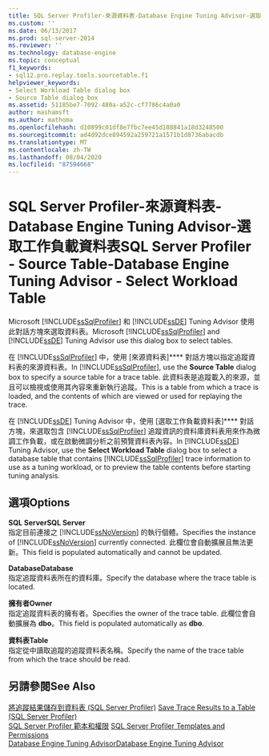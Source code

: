 ```yaml
---
title: SQL Server Profiler-來源資料表-Database Engine Tuning Advisor-選取工作負載資料表 |Microsoft Docs
ms.custom: ''
ms.date: 06/13/2017
ms.prod: sql-server-2014
ms.reviewer: ''
ms.technology: database-engine
ms.topic: conceptual
f1_keywords:
- sql12.pro.replay.tools.sourcetable.f1
helpviewer_keywords:
- Select Workload Table dialog box
- Source Table dialog box
ms.assetid: 51185be7-7092-480a-a52c-cf7786c4a0a0
author: mashamsft
ms.author: mathoma
ms.openlocfilehash: d10899c01df8e7fbc7ee45d108841a18d3248500
ms.sourcegitcommit: ad4d92dce894592a259721a1571b1d8736abacdb
ms.translationtype: MT
ms.contentlocale: zh-TW
ms.lasthandoff: 08/04/2020
ms.locfileid: "87594668"
---
```

# <a name="sql-server-profiler---source-table-database-engine-tuning-advisor---select-workload-table"></a><span data-ttu-id="398c4-102">SQL Server Profiler-來源資料表-Database Engine Tuning Advisor-選取工作負載資料表</span><span class="sxs-lookup"><span data-stu-id="398c4-102">SQL Server Profiler - Source Table-Database Engine Tuning Advisor - Select Workload Table</span></span>
  <span data-ttu-id="398c4-103">Microsoft [!INCLUDE[ssSqlProfiler](../includes/sssqlprofiler-md.md)] 和 [!INCLUDE[ssDE](../includes/ssde-md.md)] Tuning Advisor 使用此對話方塊來選取資料表。</span><span class="sxs-lookup"><span data-stu-id="398c4-103">Microsoft [!INCLUDE[ssSqlProfiler](../includes/sssqlprofiler-md.md)] and [!INCLUDE[ssDE](../includes/ssde-md.md)] Tuning Advisor use this dialog box to select tables.</span></span>  
  
 <span data-ttu-id="398c4-104">在 [!INCLUDE[ssSqlProfiler](../includes/sssqlprofiler-md.md)] 中，使用 [來源資料表]\*\*\*\* 對話方塊以指定追蹤資料表的來源資料表。</span><span class="sxs-lookup"><span data-stu-id="398c4-104">In [!INCLUDE[ssSqlProfiler](../includes/sssqlprofiler-md.md)], use the **Source Table** dialog box to specify a source table for a trace table.</span></span> <span data-ttu-id="398c4-105">此資料表是追蹤載入的來源，並且可以檢視或使用其內容來重新執行追蹤。</span><span class="sxs-lookup"><span data-stu-id="398c4-105">This is a table from which a trace is loaded, and the contents of which are viewed or used for replaying the trace.</span></span>  
  
 <span data-ttu-id="398c4-106">在 [!INCLUDE[ssDE](../includes/ssde-md.md)] Tuning Advisor 中，使用 [選取工作負載資料表]\*\*\*\* 對話方塊，來選取包含 [!INCLUDE[ssSqlProfiler](../includes/sssqlprofiler-md.md)] 追蹤資訊的資料庫資料表用來作為微調工作負載，或在啟動微調分析之前預覽資料表內容。</span><span class="sxs-lookup"><span data-stu-id="398c4-106">In [!INCLUDE[ssDE](../includes/ssde-md.md)] Tuning Advisor, use the **Select Workload Table** dialog box to select a database table that contains [!INCLUDE[ssSqlProfiler](../includes/sssqlprofiler-md.md)] trace information to use as a tuning workload, or to preview the table contents before starting tuning analysis.</span></span>  
  
## <a name="options"></a><span data-ttu-id="398c4-107">選項</span><span class="sxs-lookup"><span data-stu-id="398c4-107">Options</span></span>  
 <span data-ttu-id="398c4-108">**SQL Server**</span><span class="sxs-lookup"><span data-stu-id="398c4-108">**SQL Server**</span></span>  
 <span data-ttu-id="398c4-109">指定目前連接之 [!INCLUDE[ssNoVersion](../includes/ssnoversion-md.md)] 的執行個體。</span><span class="sxs-lookup"><span data-stu-id="398c4-109">Specifies the instance of [!INCLUDE[ssNoVersion](../includes/ssnoversion-md.md)] currently connected.</span></span> <span data-ttu-id="398c4-110">此欄位會自動擴展且無法更新。</span><span class="sxs-lookup"><span data-stu-id="398c4-110">This field is populated automatically and cannot be updated.</span></span>  
  
 <span data-ttu-id="398c4-111">**Database**</span><span class="sxs-lookup"><span data-stu-id="398c4-111">**Database**</span></span>  
 <span data-ttu-id="398c4-112">指定追蹤資料表所在的資料庫。</span><span class="sxs-lookup"><span data-stu-id="398c4-112">Specify the database where the trace table is located.</span></span>  
  
 <span data-ttu-id="398c4-113">**擁有者**</span><span class="sxs-lookup"><span data-stu-id="398c4-113">**Owner**</span></span>  
 <span data-ttu-id="398c4-114">指定追蹤資料表的擁有者。</span><span class="sxs-lookup"><span data-stu-id="398c4-114">Specifies the owner of the trace table.</span></span> <span data-ttu-id="398c4-115">此欄位會自動擴展為 **dbo**。</span><span class="sxs-lookup"><span data-stu-id="398c4-115">This field is populated automatically as **dbo**.</span></span>  
  
 <span data-ttu-id="398c4-116">**資料表**</span><span class="sxs-lookup"><span data-stu-id="398c4-116">**Table**</span></span>  
 <span data-ttu-id="398c4-117">指定從中讀取追蹤的追蹤資料表名稱。</span><span class="sxs-lookup"><span data-stu-id="398c4-117">Specify the name of the trace table from which the trace should be read.</span></span>  
  
## <a name="see-also"></a><span data-ttu-id="398c4-118">另請參閱</span><span class="sxs-lookup"><span data-stu-id="398c4-118">See Also</span></span>  
 <span data-ttu-id="398c4-119">[將追蹤結果儲存到資料表 &#40;SQL Server Profiler&#41;](../tools/sql-server-profiler/save-trace-results-to-a-table-sql-server-profiler.md) </span><span class="sxs-lookup"><span data-stu-id="398c4-119">[Save Trace Results to a Table &#40;SQL Server Profiler&#41;](../tools/sql-server-profiler/save-trace-results-to-a-table-sql-server-profiler.md) </span></span>  
 <span data-ttu-id="398c4-120">[SQL Server Profiler 範本和權限](../tools/sql-server-profiler/sql-server-profiler-templates-and-permissions.md) </span><span class="sxs-lookup"><span data-stu-id="398c4-120">[SQL Server Profiler Templates and Permissions](../tools/sql-server-profiler/sql-server-profiler-templates-and-permissions.md) </span></span>  
 [<span data-ttu-id="398c4-121">Database Engine Tuning Advisor</span><span class="sxs-lookup"><span data-stu-id="398c4-121">Database Engine Tuning Advisor</span></span>](../relational-databases/performance/database-engine-tuning-advisor.md)  
  
  
